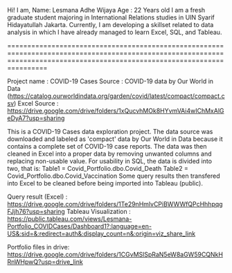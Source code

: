 Hi! I am,
	Name: Lesmana Adhe Wijaya
	Age : 22 Years old
I am a fresh graduate student majoring in International Relations studies in UIN Syarif Hidayatullah Jakarta.
Currently, I am developing a skillset related to data analysis in which I have already managed to learn Excel, SQL, and Tableau. 


============================================================================================================================================================================


Project name	:	COVID-19 Cases
Source			:	COVID-19 data by Our World in Data (https://catalog.ourworldindata.org/garden/covid/latest/compact/compact.csv)
Excel Source	:	https://drive.google.com/drive/folders/1xQucvhMOk8HYvmVAi4wIChMxAlGeDyA7?usp=sharing

This is a COVID-19 Cases data exploration project. The data source was downloaded and labeled as 'compact' data by Our World in Data because it contains a complete set
of COVID-19 case reports. The data was then cleaned in Excel into a proper data by removing unwanted columns and replacing non-usable value.
For usability in SQL, the data is divided into two, that is:
				Table1 = Covid_Portfolio.dbo.Covid_Death
				Table2 = Covid_Portfolio.dbo.Covid_Vaccination
Some query results then transfered into Excel to be cleaned before being imported into Tableau (public).

Query result (Excel)	: https://drive.google.com/drive/folders/1Te29nHmlvCPiBWWWfQPcHhhpqgFJjh76?usp=sharing
Tableau Visualization	: https://public.tableau.com/views/Lesmana-Portfolio_COVIDCases/Dashboard1?:language=en-US&:sid=&:redirect=auth&:display_count=n&:origin=viz_share_link

Portfolio files in drive: https://drive.google.com/drive/folders/1CGvMSlSpRaN5eW8aGW59CQNkHRnWHpwQ?usp=drive_link
